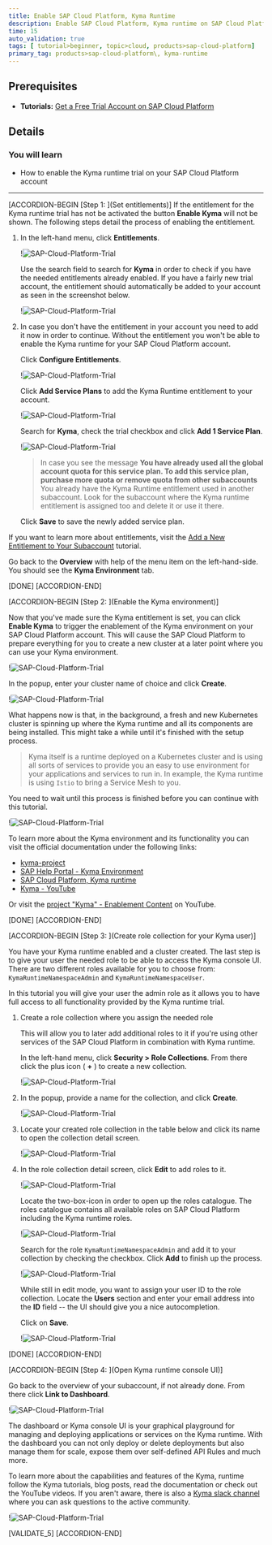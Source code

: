 ```yaml
---
title: Enable SAP Cloud Platform, Kyma Runtime
description: Enable SAP Cloud Platform, Kyma runtime on SAP Cloud Platform trial.
time: 15
auto_validation: true
tags: [ tutorial>beginner, topic>cloud, products>sap-cloud-platform]
primary_tag: products>sap-cloud-platform\, kyma-runtime
---
```


## Prerequisites
 - **Tutorials:** [Get a Free Trial Account on SAP Cloud Platform](hcp-create-trial-account)

## Details
### You will learn
  - How to enable the Kyma runtime trial on your SAP Cloud Platform account

---

[ACCORDION-BEGIN [Step 1: ](Set entitlements)]
If the entitlement for the Kyma runtime trial has not be activated the button **Enable Kyma** will not be shown. The following steps detail the process of enabling the entitlement.

1. In the left-hand menu, click **Entitlements**.

    !![SAP-Cloud-Platform-Trial](kyma-getting-started-01.png)

    Use the search field to search for **Kyma** in order to check if you have the needed entitlements already enabled. If you have a fairly new trial account, the entitlement should automatically be added to your account as seen in the screenshot below.

    !![SAP-Cloud-Platform-Trial](kyma-getting-started-02.png)

2. In case you don't have the entitlement in your account you need to add it now in order to continue. Without the entitlement you won't be able to enable the Kyma runtime for your SAP Cloud Platform account.

    Click **Configure Entitlements**.

    !![SAP-Cloud-Platform-Trial](kyma-getting-started-02b.png)

    Click **Add Service Plans** to add the Kyma Runtime entitlement to your account.

    !![SAP-Cloud-Platform-Trial](kyma-getting-started-02c.png)

    Search for **Kyma**, check the trial checkbox and click **Add 1 Service Plan**.

    !![SAP-Cloud-Platform-Trial](kyma-getting-started-02d.png)

    > In case you see the message **You have already used all the global account quota for this service plan. To add this service plan, purchase more quota or remove quota from other subaccounts** You already have the Kyma Runtime entitlement used in another subaccount. Look for the subaccount where the Kyma runtime entitlement is assigned too and delete it or use it there.

    Click **Save** to save the newly added service plan.

If you want to learn more about entitlements, visit the [Add a New Entitlement to Your Subaccount](cp-cf-entitlements-add) tutorial.

Go back to the **Overview** with help of the menu item on the left-hand-side. You should see the **Kyma Environment** tab.

[DONE]
[ACCORDION-END]

[ACCORDION-BEGIN [Step 2: ](Enable the Kyma environment)]

Now that you've made sure the Kyma entitlement is set, you can click **Enable Kyma** to trigger the enablement of the Kyma environment on your SAP Cloud Platform account. This will cause the SAP Cloud Platform to prepare everything for you to create a new cluster at a later point where you can use your Kyma environment.

!![SAP-Cloud-Platform-Trial](kyma-getting-started-03.png)

In the popup, enter your cluster name of choice and click **Create**.

!![SAP-Cloud-Platform-Trial](kyma-getting-started-03b.png)

What happens now is that, in the background, a fresh and new Kubernetes cluster is spinning up where the Kyma runtime and all its components are being installed. This might take a while until it's finished with the setup process.

>Kyma itself is a runtime deployed on a Kubernetes cluster and is using all sorts of services to provide you an easy to use environment for your applications and services to run in. In example, the Kyma runtime is using `Istio` to bring a Service Mesh to you.

You need to wait until this process is finished before you can continue with this tutorial.

!![SAP-Cloud-Platform-Trial](kyma-getting-started-03c.png)

To learn more about the Kyma environment and its functionality you can visit the official documentation under the following links:

- [kyma-project](https://kyma-project.io/docs/)
- [SAP Help Portal - Kyma Environment](https://help.sap.com/viewer/3504ec5ef16548778610c7e89cc0eac3/Cloud/en-US/468c2f3c3ca24c2c8497ef9f83154c44.html)
- [SAP Cloud Platform, Kyma runtime](https://discovery-center.cloud.sap/serviceCatalog/kyma-runtime)
- [Kyma - YouTube](https://www.youtube.com/channel/UC8Q8bBtYe9gQN-dQ-_L8JvQ)

Or visit the [project "Kyma" - Enablement Content](https://www.youtube.com/playlist?list=PL6RpkC85SLQC33__v6BFLDcV32uy5D3Rz) on YouTube.

[DONE]
[ACCORDION-END]

[ACCORDION-BEGIN [Step 3: ](Create role collection for your Kyma user)]

You have your Kyma runtime enabled and a cluster created. The last step is to give your user the needed role to be able to access the Kyma console UI. There are two different roles available for you to choose from: `KymaRuntimeNamespaceAdmin` and `KymaRuntimeNamespaceUser`.

In this tutorial you will give your user the admin role as it allows you to have full access to all functionality provided by the Kyma runtime trial.

1. Create a role collection where you assign the needed role

    This will allow you to later add additional roles to it if you're using other services of the SAP Cloud Platform in combination with Kyma runtime.

    In the left-hand menu, click **Security > Role Collections**. From there click the plus icon ( **+** ) to  create a new collection.

    !![SAP-Cloud-Platform-Trial](kyma-getting-started-04.png)

2. In the popup, provide a name for the collection, and click **Create**.

    !![SAP-Cloud-Platform-Trial](kyma-getting-started-05.png)

3. Locate your created role collection in the table below and click its name to open the collection detail screen.

    !![SAP-Cloud-Platform-Trial](kyma-getting-started-06.png)

4. In the role collection detail screen, click **Edit** to add roles to it.

    !![SAP-Cloud-Platform-Trial](kyma-getting-started-07.png)

    Locate the two-box-icon in order to open up the roles catalogue. The roles catalogue contains all available roles on SAP Cloud Platform including the Kyma runtime roles.

    !![SAP-Cloud-Platform-Trial](kyma-getting-started-08.png)

    Search for the role `KymaRuntimeNamespaceAdmin` and add it to your collection by checking the checkbox. Click **Add** to finish up the process.

    !![SAP-Cloud-Platform-Trial](kyma-getting-started-09.png)

    While still in edit mode, you want to assign your user ID to the role collection. Locate the **Users** section and enter your email address into the **ID** field -- the UI should give you a nice autocompletion.

    Click on **Save**.

    !![SAP-Cloud-Platform-Trial](kyma-getting-started-10.png)

[DONE]
[ACCORDION-END]

[ACCORDION-BEGIN [Step 4: ](Open Kyma runtime console UI)]

Go back to the overview of your subaccount, if not already done. From there click **Link to Dashboard**.

!![SAP-Cloud-Platform-Trial](kyma-getting-started-11.png)

The dashboard or Kyma console UI is your graphical playground for managing and deploying applications or services on the Kyma runtime. With the dashboard you can not only deploy or delete deployments but also manage them for scale, expose them over self-defined API Rules and much more.

To learn more about the capabilities and features of the Kyma, runtime follow the Kyma tutorials, blog posts, read the documentation or check out the YouTube videos. If you aren't aware, there is also a [Kyma slack channel](https://kyma-community.slack.com/) where you can ask questions to the active community.

!![SAP-Cloud-Platform-Trial](kyma-getting-started-12.png)

[VALIDATE_5]
[ACCORDION-END]
